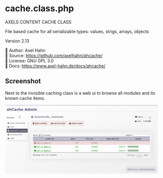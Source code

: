 
# cache.class.php

AXELS CONTENT CACHE CLASS

File based cache for all serializable types: values, strigs, arrays, objects

Version 2.13

👤 Author: Axel Hahn \
🧾 Source: <https://github.com/axelhahn/ahcache/> \
📜 License: GNU GPL 3.0 \
📗 Docs: <https://www.axel-hahn.de/docs/ahcache/>

## Screenshot

Next to the invisible caching class is a web ui to browse all modules and  its known cache items.

![Cache admin](./docs/images/cache-admin.png)
